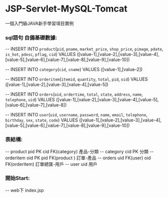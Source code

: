 # JSP-Servlet-MySQL-Tomcat

一個入門級JAVA新手學習項目實例   

### sql語句 自備基礎數據:
-- INSERT INTO `product`(`pid`, `pname`, `market_price`, `shop_price`, `pimage`, `pdate`, `is_hot`, `pdesc`, `pflag`, `cid`) VALUES ([value-1],[value-2],[value-3],[value-4],[value-5],[value-6],[value-7],[value-8],[value-9],[value-10])

-- INSERT INTO `category`(`cid`, `cname`) VALUES ([value-1],[value-2])

-- INSERT INTO `orderitem`(`itemid`, `quantity`, `total`, `pid`, `oid`) VALUES ([value-1],[value-2],[value-3],[value-4],[value-5])  

-- INSERT INTO `orders`(`oid`, `ordertime`, `total`, `state`, `address`, `name`, `telephone`, `uid`) VALUES ([value-1],[value-2],[value-3],[value-4],[value-5],[value-6],[value-7],[value-8])

-- INSERT INTO `user`(`uid`, `username`, `password`, `name`, `email`, `telephone`, `birthday`, `sex`, `state`, `code`) VALUES ([value-1],[value-2],[value-3],[value-4],[value-5],[value-6],[value-7],[value-8],[value-9],[value-10])

### 表結構:  

-- product pid PK  cid FK(category)   產品-分類
-- category cid PK   分類
-- orderitem  oid PK  pid FK(product )   訂單-產品
-- orders   uid FK(user)  oid FK(orderitem)    訂單總匯-用戶
-- user uid  用戶

### 開始Start: 
-- web下   index.jsp
